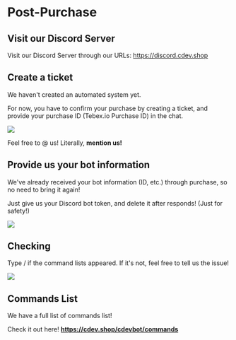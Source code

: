 # Post-Purchase

## Visit our Discord Server
Visit our Discord Server through our URLs: https://discord.cdev.shop

## Create a ticket
We haven't created an automated system yet.

For now, you have to confirm your purchase by creating a ticket, and provide your purchase ID (Tebex.io Purchase ID) in the chat.

![](https://public-resource.cdev.shop/postpurchase.1.gif)

Feel free to @ us! Literally, __mention us!__

## Provide us your bot information
We've already received your bot information (ID, etc.) through purchase, so no need to bring it again!

Just give us your Discord bot token, and delete it after responds! (Just for safety!)

![](https://public-resource.cdev.shop/postpurchase.2.gif)

## Checking
Type / if the command lists appeared. If it's not, feel free to tell us the issue!

![](https://public-resource.cdev.shop/postpurchase.3.gif)

## Commands List
We have a full list of commands list!

Check it out here! **https://cdev.shop/cdevbot/commands**
